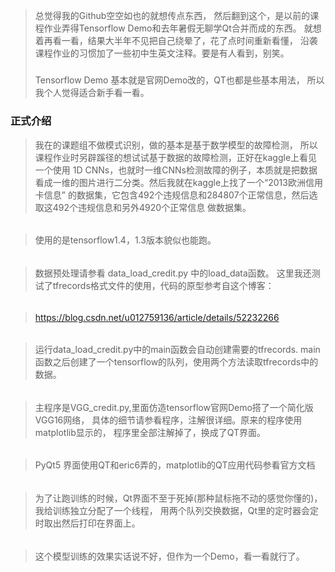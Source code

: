 > 总觉得我的Github空空如也的就想传点东西，
然后翻到这个，是以前的课程作业弄得Tensorflow Demo和去年暑假无聊学Qt合并而成的东西。
就想着再看一看，结果大半年不见把自己绕晕了，花了点时间重新看懂，
沿袭课程作业的习惯加了一些初中生英文注释。要是有人看到，别笑。
> #####
> Tensorflow Demo 基本就是官网Demo改的，QT也都是些基本用法，
所以我个人觉得适合新手看一看。

### 正式介绍
> 我在的课题组不做模式识别，做的基本是基于数学模型的故障检测，
所以课程作业时另辟蹊径的想试试基于数据的故障检测，正好在kaggle上看见一个使用
1D CNNs，也就时一维CNNs检测故障的例子，本质就是把数据看成一维的图片进行二分类。然后我就在kaggle上找了一个“2013欧洲信用卡信息”
的数据集，它包含492个违规信息和284807个正常信息，然后选取这492个违规信息和另外4920个正常信息
做数据集。
######
> 使用的是tensorflow1.4，1.3版本貌似也能跑。
######
 > 数据预处理请参看 data_load_credit.py 中的load_data函数。
 > 这里我还测试了tfrecords格式文件的使用，代码的原型参考自这个博客：
######
> https://blog.csdn.net/u012759136/article/details/52232266
######
> 运行data_load_credit.py中的main函数会自动创建需要的tfrecords.
main函数之后创建了一个tensorflow的队列，使用两个方法读取tfrecords中的数据。
######
> 主程序是VGG_credit.py,里面仿造tensorflow官网Demo搭了一个简化版VGG16网络，
具体的细节请参看程序，注解很详细。原来的程序使用matplotlib显示的，
程序里全部注解掉了，换成了QT界面。
######
> PyQt5 界面使用QT和eric6弄的，matplotlib的QT应用代码参看官方文档
######
> 为了让跑训练的时候，Qt界面不至于死掉(那种鼠标拖不动的感觉你懂的)，我给训练独立分配了一个线程，
用两个队列交换数据，Qt里的定时器会定时取出然后打印在界面上。
######
> 这个模型训练的效果实话说不好，但作为一个Demo，看一看就行了。